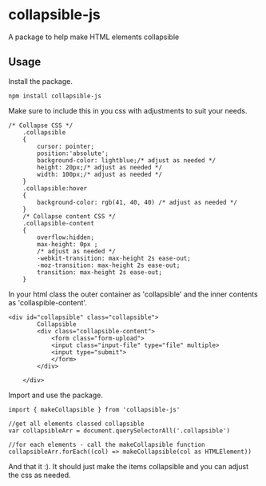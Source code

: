 # collapsible-js
 A package to help make HTML elements collapsible


## Usage
Install the package.
```
npm install collapsible-js
```

Make sure to include this in you css with adjustments to suit your needs.
```
/* Collapse CSS */
    .collapsible
    {
        cursor: pointer;
        position:'absolute';
        background-color: lightblue;/* adjust as needed */
        height: 20px;/* adjust as needed */
        width: 100px;/* adjust as needed */
    }
    .collapsible:hover
    {
        background-color: rgb(41, 40, 40) /* adjust as needed */
    }
    /* Collapse content CSS */
    .collapsible-content
    {
        overflow:hidden;
        max-height: 0px ;
        /* adjust as needed */
        -webkit-transition: max-height 2s ease-out;
        -moz-transition: max-height 2s ease-out;
        transition: max-height 2s ease-out;
    }
```

In your html class the outer container as 'collapsible' and the inner contents as 'collaspible-content'.
```
<div id="collapsible" class="collapsible">
        Collapsible
        <div class="collapsible-content">
            <form class="form-upload">
            <input class="input-file" type="file" multiple>
            <input type="submit">
            </form>
        </div>
        
    </div>
```

Import and use the package.
```
import { makeCollapsible } from 'collapsible-js'

//get all elements classed collapsible
var collapsibleArr = document.querySelectorAll('.collapsible')

//for each elements - call the makeCollapsible function
collapsibleArr.forEach((col) => makeCollapsible(col as HTMLElement))
```


And that it :). It should just make the items collapsible and you can adjust the css as needed.
